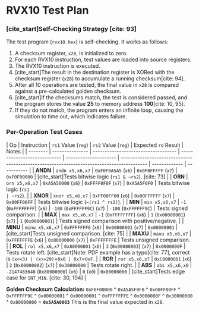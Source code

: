 # RVX10 Test Plan

### [cite_start]Self-Checking Strategy [cite: 93]

The test program (`rvx10.hex`) is self-checking. It works as follows:

1.  A checksum register, `x28`, is initialized to zero.
2.  For each RVX10 instruction, test values are loaded into source registers.
3.  The RVX10 instruction is executed.
4.  [cite_start]The result in the destination register is XORed with the checksum register (`x28`) to accumulate a running checksum[cite: 94].
5.  After all 10 operations are tested, the final value in `x28` is compared against a pre-calculated golden checksum.
6.  [cite_start]If the checksums match, the test is considered passed, and the program stores the value **25** to memory address **100**[cite: 10, 95].
7.  If they do not match, the program enters an infinite loop, causing the simulation to time out, which indicates failure.

### Per-Operation Test Cases

| Op       | Instruction     | `rs1` Value (`reg`)                 | `rs2` Value (`reg`)          | Expected `rd` Result  | Notes                                                                                     |
| -------- | --------------- | ----------------------------------- | ---------------------------- | --------------------- | ----------------------------------------------------------------------------------------- | ------------- | ----------- |
| **ANDN** | `andn x5,x6,x7` | `0xF0F0A5A5` (`x6`)                 | `0x0F0FFFFF` (`x7`)          | `0xF0F00000`          | [cite_start]Tests bitwise logic (`rs1 & ~rs2`). [cite: 73]                                |
| **ORN**  | `orn x5,x6,x7`  | `0xA5A50000` (`x6`)                 | `0xFFFF0F0F` (`x7`)          | `0xA5A5F0F0`          | Tests bitwise logic (`rs1                                                                 | ~rs2`).       |
| **XNOR** | `xnor x5,x6,x7` | `0xFF00FF00` (`x6`)                 | `0x00FFFFFF` (`x7`)          | `0x00FF00FF`          | Tests bitwise logic (`~(rs1 ^ rs2)`).                                                     |
| **MIN**  | `min x5,x6,x7`  | `-1` (`0xFFFFFFFF`) (`x6`)          | `-100` (`0xFFFFFF9C`) (`x7`) | `-100` (`0xFFFFFF9C`) | Tests signed comparison.                                                                  |
| **MAX**  | `max x5,x6,x7`  | `-1` (`0xFFFFFFFF`) (`x6`)          | `1` (`0x00000001`) (`x7`)    | `1` (`0x00000001`)    | Tests signed comparison with positive/negative.                                           |
| **MINU** | `minu x5,x6,x7` | `0xFFFFFFFE` (`x6`)                 | `0x00000001` (`x7`)          | `0x00000001`          | [cite_start]Tests unsigned comparison. [cite: 75]                                         |
| **MAXU** | `maxu x5,x6,x7` | `0xFFFFFFFE` (`x6`)                 | `0x80000000` (`x7`)          | `0xFFFFFFFE`          | Tests unsigned comparison.                                                                |
| **ROL**  | `rol x5,x6,x7`  | `0x80000001` (`x6`)                 | `3` (`0x00000003`) (`x7`)    | `0x0000000F`          | Tests rotate left. [cite_start]Note: PDF example has a typo[cite: 77], correct is `(x<<3) | (x>>29)`=`0x8 | 0x7`=`0xF`. |
| **ROR**  | `ror x5,x6,x7`  | `0xC0000001` (`x6`)                 | `2` (`0x00000002`) (`x7`)    | `0x30000000`          | Tests rotate right.                                                                       |
| **ABS**  | `abs x5,x6,x0`  | `-2147483648` (`0x80000000`) (`x6`) | `0` (`x0`)                   | `0x80000000`          | [cite_start]Tests edge case for `INT_MIN`. [cite: 30, 104]                                |

**Golden Checksum Calculation:**
`0xF0F00000` ^ `0xA5A5F0F0` ^ `0x00FF00FF` ^ `0xFFFFFF9C` ^ `0x00000001` ^ `0x00000001` ^ `0xFFFFFFFE` ^ `0x0000000F` ^ `0x30000000` ^ `0x80000000` = **`0x5A5A0063`**
This is the final value expected in `x28`.
